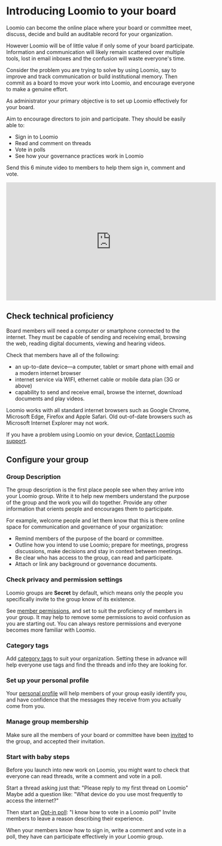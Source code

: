 # Introducing Loomio to your board

Loomio can become the online place where your board or committee meet, discuss, decide and build an auditable record for your organization.

However Loomio will be of little value if only some of your board participate.  Information and communication will likely remain scattered over multiple tools, lost in email inboxes and the confusion will waste everyone's time.

Consider the problem you are trying to solve by using Loomio, say to improve and track communication or build institutional memory.  Then commit as a board to move your work into Loomio, and encourage everyone to make a genuine effort.  

As administrator your primary objective is to set up Loomio effectively for your board.

Aim to encourage directors to join and participate. They should be easily able to:

- Sign in to Loomio
- Read and comment on threads
- Vote in polls
- See how your governance practices work in Loomio

Send this 6 minute video to members to help them sign in, comment and vote.

<div class="iframe-container">
<iframe width="560" height="315" src="https://www.youtube-nocookie.com/embed/hFWVuwqmJKI" title="YouTube video player" frameborder="0" allow="accelerometer; autoplay; clipboard-write; encrypted-media; gyroscope; picture-in-picture" allowfullscreen></iframe>
</div>

## Check technical proficiency 

Board members will need a computer or smartphone connected to the internet. They must be capable of sending and receiving email, browsing the web, reading digital documents, viewing and hearing videos.

Check that members have all of the following:

- an up-to-date device—a computer, tablet or smart phone with email and a modern internet browser
- internet service via WIFI, ethernet cable or mobile data plan (3G or above)
- capability to send and receive email, browse the internet, download documents and play videos.

Loomio works with all standard internet browsers such as Google Chrome, Microsoft Edge, Firefox and Apple Safari. Old out-of-date browsers such as Microsoft Internet Explorer may not work.

If you have a problem using Loomio on your device, [Contact Loomio support](https://loomio.com/contact).

## Configure your group

### Group Description
The group description is the first place people see when they arrive into your Loomio group. Write it to help new members  understand the purpose of the group and the work you will do together. Provide any other information that orients people and encourages them to participate.

For example, welcome people and let them know that this is there online space for communication and governance of your organization:

- Remind members of the purpose of the board or committee.
- Outline how you intend to use Loomio; prepare for meetings, progress discussions, make decisions and stay in context between meetings.
- Be clear who has access to the group, can read and participate.
- Attach or link any background or governance documents.

### Check privacy and permission settings
Loomio groups are **Secret** by default, which means only the people you specifically invite to the group know of its existence.

See [member permissions](https://help.loomio.com/en/user_manual/groups/settings/index.html#permissions), and set to suit the proficiency of members in your group.  It may help to remove some permissions to avoid confusion as you are starting out. You can always restore permissions and everyone becomes more familiar with Loomio.

### Category tags
Add [category tags](https://help.loomio.com/en/user_manual/groups/tags/index.html) to suit your organization.  Setting these in advance will help everyone use tags and find the threads and info they are looking for.

### Set up your personal profile
Your [personal profile](https://help.loomio.com/en/user_manual/users/user_profile/index.html) will help members of your group easily identify you, and have confidence that the messages they receive from you actually come from you.

### Manage group membership
Make sure all the members of your board or committee have been [invited](https://help.loomio.com/en/user_manual/groups/membership/index.html) to the group, and accepted their invitation.

### Start with baby steps
Before you launch into new work on Loomio, you might want to check that everyone can read threads, write a comment and vote in a poll.

Start a thread asking just that: "Please reply to my first thread on Loomio"
Maybe add a question like: "What device do you use most frequently to access the internet?"

Then start an [Opt-in poll](https://help.loomio.com/en/user_manual/polls/proposal_types/index.html#opt-in): "I know how to vote in a Loomio poll"
Invite members to leave a reason describing their experience.

When your members know how to sign in, write a comment and vote in a poll, they have can participate effectively in your Loomio group.



